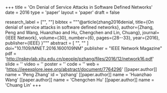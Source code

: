 +++
title = 'On Denial of Service Attacks in Software Defined Networks'
date = 2016
type = 'paper'
layout = 'paper'
draft = false

research_label = ["", ""]
bibtex = """@article{zhang2016denial,
  title={On denial of service attacks in software defined networks},
  author={Zhang, Peng and Wang, Huanzhao and Hu, Chengchen and Lin, Chuang},
  journal={IEEE Network},
  volume={30},
  number={6},
  pages={28--33},
  year={2016},
  publisher={IEEE}
}"""
abstract = [
    "",
    ""
]
doi="10.1109/MNET.2016.1600109NM"
publisher = "IEEE Network Magazine"
pdf = 'http://nskeylab.xjtu.edu.cn/people/pzhang/files/2016/12/network16.pdf'
slide = ''
video = ''
poster = ''
code = ''
web = 'https://ieeexplore.ieee.org/abstract/document/7764296'
[[paper.author]]
    name = 'Peng Zhang'
    id = 'pzhang'
[[paper.author]]
    name = 'Huanzhao Wang'
[[paper.author]]
    name = 'Chengchen Hu'
[[paper.author]]
    name = 'Chuang Lin'
+++
